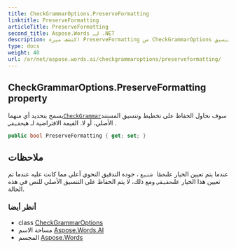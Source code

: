 ```yaml
---
title: CheckGrammarOptions.PreserveFormatting
linktitle: PreserveFormatting
articleTitle: PreserveFormatting
second_title: Aspose.Words لـ .NET
description: اكتشف ميزة PreserveFormatting من CheckGrammarOptions التي تحافظ على تنسيق مستندك. دقّة التدقيق النحوي دون فقدان التنسيق!
type: docs
weight: 40
url: /ar/net/aspose.words.ai/checkgrammaroptions/preserveformatting/
---
```

## CheckGrammarOptions.PreserveFormatting property

يسمح بتحديد أي منهما[`CheckGrammar`](../../iaimodeltext/checkgrammar/)سوف نحاول الحفاظ على تخطيط وتنسيق المستند الأصلي، أو لا. القيمة الافتراضية لـ هي`حقيقي` .

```csharp
public bool PreserveFormatting { get; set; }
```

## ملاحظات

عندما يتم تعيين الخيار على`خطأ شنيع` ، جودة التدقيق النحوي أعلى مما كانت عليه عندما تم تعيين هذا الخيار على`حقيقي` ومع ذلك، لا يتم الحفاظ على التنسيق الأصلي للنص في هذه الحالة.

### أنظر أيضا

* class [CheckGrammarOptions](../)
* مساحة الاسم [Aspose.Words.AI](../../../aspose.words.ai/)
* المجسم [Aspose.Words](../../../)
